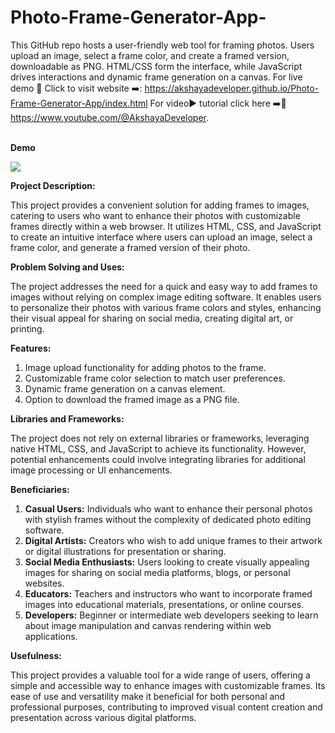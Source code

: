 # Photo-Frame-Generator-App-
This GitHub repo hosts a user-friendly web tool for framing photos. Users upload an image, select a frame color, and create a framed version, downloadable as PNG. HTML/CSS form the interface, while JavaScript 
drives interactions and dynamic frame generation on a canvas.
For live demo 🍰 Click to visit website ➡️: https://akshayadeveloper.github.io/Photo-Frame-Generator-App/index.html 
For video▶️ tutorial click here ➡️🥞 https://www.youtube.com/@AkshayaDeveloper.
<br><br>
<p><b>Demo</b></p>
<img src="https://github.com/Akshayadeveloper/Photo-Frame-Generator-App/blob/main/IMG_20240312_125535.jpg">


**Project Description:**

This project provides a convenient solution for adding frames to images, catering to users who want to enhance their photos with customizable frames directly within a web browser. It utilizes HTML, CSS, and JavaScript to create an intuitive interface where users can upload an image, select a frame color, and generate a framed version of their photo.

**Problem Solving and Uses:**

The project addresses the need for a quick and easy way to add frames to images without relying on complex image editing software. It enables users to personalize their photos with various frame colors and styles, enhancing their visual appeal for sharing on social media, creating digital art, or printing.

**Features:**

1. Image upload functionality for adding photos to the frame.
2. Customizable frame color selection to match user preferences.
3. Dynamic frame generation on a canvas element.
4. Option to download the framed image as a PNG file.

**Libraries and Frameworks:**

The project does not rely on external libraries or frameworks, leveraging native HTML, CSS, and JavaScript to achieve its functionality. However, potential enhancements could involve integrating libraries for additional image processing or UI enhancements.

**Beneficiaries:**

1. **Casual Users:** Individuals who want to enhance their personal photos with stylish frames without the complexity of dedicated photo editing software.
2. **Digital Artists:** Creators who wish to add unique frames to their artwork or digital illustrations for presentation or sharing.
3. **Social Media Enthusiasts:** Users looking to create visually appealing images for sharing on social media platforms, blogs, or personal websites.
4. **Educators:** Teachers and instructors who want to incorporate framed images into educational materials, presentations, or online courses.
5. **Developers:** Beginner or intermediate web developers seeking to learn about image manipulation and canvas rendering within web applications.

**Usefulness:**

This project provides a valuable tool for a wide range of users, offering a simple and accessible way to enhance images with customizable frames. Its ease of use and versatility make it beneficial for both personal and professional purposes, contributing to improved visual content creation and presentation across various digital platforms.
